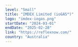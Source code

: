 ```yaml
---
level: "Small"
title: "IMDEX Limited (ioGAS™)"
logo: "imdex-iogas.png"
startDate: "2024-03-01"
endDate: "2025-02-28"
link: "https://reflexnow.com/"
country: "Australia"
---
```

